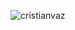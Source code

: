 
<p align="left"> <img src="https://komarev.com/ghpvc/?username=cristianvaz&color=green&style=plastic" alt="cristianvaz" /> </p>
